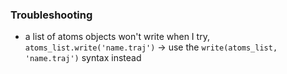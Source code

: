 ### Troubleshooting

- a list of atoms objects won't write when I try, `atoms_list.write('name.traj')` -> use the `write(atoms_list, 'name.traj')` syntax instead
